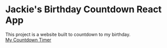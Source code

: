 # Jackie's Birthday Countdown React App

This project is a website built to countdown to my birthday.\
[My Countdown Timer](https://jackie-si.github.io/countdown/)

